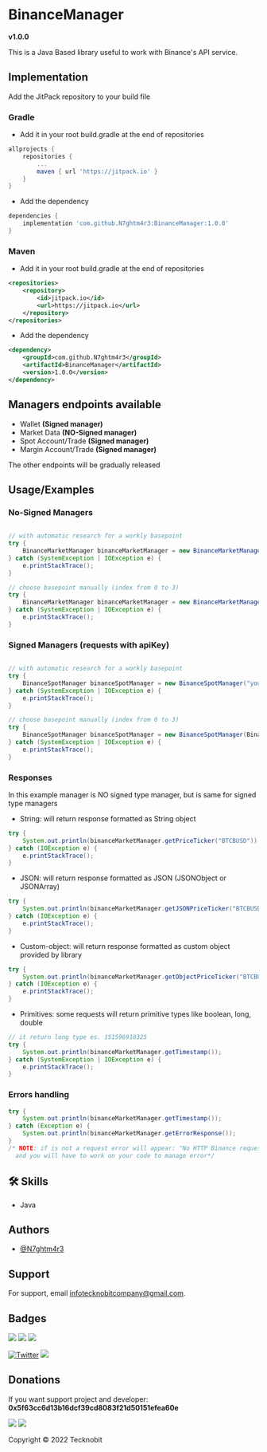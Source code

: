 # BinanceManager
**v1.0.0**

This is a Java Based library useful to work with Binance's API service.

## Implementation

Add the JitPack repository to your build file

### Gradle

- Add it in your root build.gradle at the end of repositories

```gradle
allprojects {
    repositories {
        ...
        maven { url 'https://jitpack.io' }
    }
}
```
- Add the dependency

```gradle
dependencies {
	implementation 'com.github.N7ghtm4r3:BinanceManager:1.0.0'
}
```

### Maven

- Add it in your root build.gradle at the end of repositories

```xml
<repositories>
    <repository>
        <id>jitpack.io</id>
        <url>https://jitpack.io</url>
    </repository>
</repositories>
```
- Add the dependency

```xml
<dependency>
    <groupId>com.github.N7ghtm4r3</groupId>
    <artifactId>BinanceManager</artifactId>
    <version>1.0.0</version>
</dependency>
```

## Managers endpoints available

- Wallet **(Signed manager)**
- Market Data **(NO-Signed manager)**
- Spot Account/Trade **(Signed manager)**
- Margin Account/Trade **(Signed manager)**

The other endpoints will be gradually released


## Usage/Examples

### No-Signed Managers

```java

// with automatic research for a workly basepoint
try {
    BinanceMarketManager binanceMarketManager = new BinanceMarketManager();
} catch (SystemException | IOException e) {
    e.printStackTrace();
}

// choose basepoint manually (index from 0 to 3)
try {
    BinanceMarketManager binanceMarketManager = new BinanceMarketManager(BinanceManager.BASE_ENDPOINTS.get(0));
} catch (SystemException | IOException e) {
    e.printStackTrace();
}
```

### Signed Managers (requests with apiKey)

```java

// with automatic research for a workly basepoint
try {
    BinanceSpotManager binanceSpotManager = new BinanceSpotManager("yourApiKey","yourSecretKey");
} catch (SystemException | IOException e) {
    e.printStackTrace();
}

// choose basepoint manually (index from 0 to 3)
try {
    BinanceSpotManager binanceSpotManager = new BinanceSpotManager(BinanceManager.BASE_ENDPOINTS.get(0),"yourApiKey","yourSecretKey");
} catch (SystemException | IOException e) {
    e.printStackTrace();
}
```

### Responses

In this example manager is NO signed type manager, but is same for signed type managers

- String: will return response formatted as String object

```java
try {
    System.out.println(binanceMarketManager.getPriceTicker("BTCBUSD"));
} catch (IOException e) {
    e.printStackTrace();
}
```

- JSON: will return response formatted as JSON (JSONObject or JSONArray)

```java
try {
    System.out.println(binanceMarketManager.getJSONPriceTicker("BTCBUSD"));
} catch (IOException e) {
    e.printStackTrace();
}
```

- Custom-object: will return response formatted as custom object provided by library

```java
try {
    System.out.println(binanceMarketManager.getObjectPriceTicker("BTCBUSD"));
} catch (IOException e) {
    e.printStackTrace();
}
```

- Primitives: some requests will return primitive types like boolean, long, double

```java
// it return long type es. 151596910325
try {
    System.out.println(binanceMarketManager.getTimestamp());
} catch (SystemException | IOException e) {
    e.printStackTrace();
}
```

### Errors handling

```java
try {
    System.out.println(binanceMarketManager.getTimestamp());
} catch (Exception e) {
    System.out.println(binanceMarketManager.getErrorResponse());
}
/* NOTE: if is not a request error will appear: "No HTTP Binance request error, check your code"
  and you will have to work on your code to manage error*/
```
## 🛠 Skills
- Java

## Authors

- [@N7ghtm4r3](https://www.github.com/N7ghtm4r3)

## Support

For support, email infotecknobitcompany@gmail.com.

## Badges

[![](https://img.shields.io/badge/Google_Play-414141?style=for-the-badge&logo=google-play&logoColor=white)](https://play.google.com/store/apps/developer?id=Tecknobit)
[![](https://img.shields.io/badge/Binance-FCD535?style=for-the-badge&logo=binance&logoColor=white)](https://www.binance.com/)
[![](https://img.shields.io/badge/Java-ED8B00?style=for-the-badge&logo=java&logoColor=white)](https://github.com/N7ghtm4r3/BinanceManager/blob/main/README.md)

[![Twitter](https://img.shields.io/twitter/url/https/twitter.com/cloudposse.svg?style=social&label=Tecknobit)](https://twitter.com/tecknobit)
[![](https://jitpack.io/v/N7ghtm4r3/BinanceManager.svg)](https://jitpack.io/#N7ghtm4r3/BinanceManager)

## Donations 

If you want support project and developer: **0x5f63cc6d13b16dcf39cd8083f21d50151efea60e**

![](https://img.shields.io/badge/Bitcoin-000000?style=for-the-badge&logo=bitcoin&logoColor=white) 
![](https://img.shields.io/badge/Ethereum-3C3C3D?style=for-the-badge&logo=Ethereum&logoColor=white)


Copyright © 2022 Tecknobit

